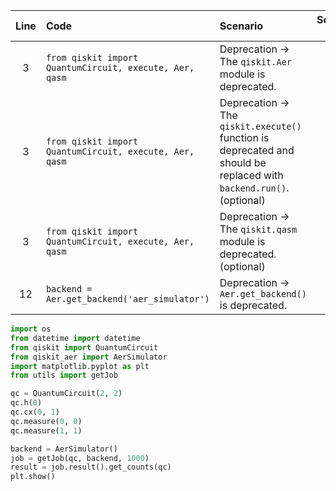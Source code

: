 | Line | Code | Scenario | Scenario Id | Reference | Artifact | Refactoring |
| :--: | :--- | :------- | :---------: | :-------: | :------- | :---------- |
| 3 | `from qiskit import QuantumCircuit, execute, Aer, qasm` | Deprecation -> The `qiskit.Aer` module is deprecated. | * | internal | `Aer` | (removed from import) |
| 3 | `from qiskit import QuantumCircuit, execute, Aer, qasm` | Deprecation -> The `qiskit.execute()` function is deprecated and should be replaced with `backend.run()`. (optional) | * | internal | `execute` | (removed from import) |
| 3 | `from qiskit import QuantumCircuit, execute, Aer, qasm` | Deprecation -> The `qiskit.qasm` module is deprecated. (optional) | * | internal | `qasm` | (removed from import) |
| 12 | `backend = Aer.get_backend('aer_simulator')` | Deprecation -> `Aer.get_backend()` is deprecated. | * | internal | `Aer.get_backend` | `backend = AerSimulator()` |


```python
import os
from datetime import datetime
from qiskit import QuantumCircuit
from qiskit_aer import AerSimulator
import matplotlib.pyplot as plt
from utils import getJob

qc = QuantumCircuit(2, 2)
qc.h(0)
qc.cx(0, 1)
qc.measure(0, 0)
qc.measure(1, 1)

backend = AerSimulator()
job = getJob(qc, backend, 1000)
result = job.result().get_counts(qc)
plt.show()
```